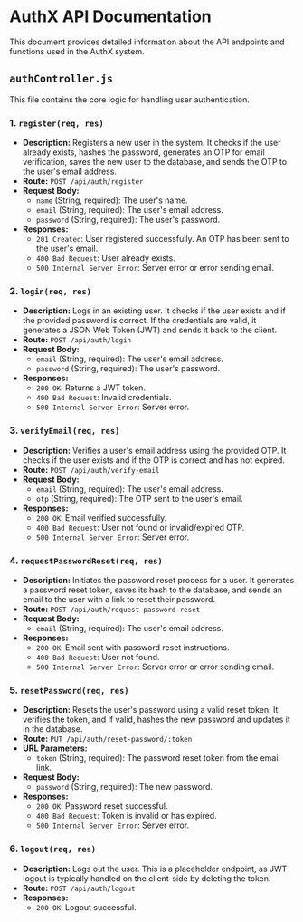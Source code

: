 
# AuthX API Documentation

This document provides detailed information about the API endpoints and functions used in the AuthX system.

## `authController.js`

This file contains the core logic for handling user authentication.

### 1. `register(req, res)`

-   **Description:** Registers a new user in the system. It checks if the user already exists, hashes the password, generates an OTP for email verification, saves the new user to the database, and sends the OTP to the user's email address.
-   **Route:** `POST /api/auth/register`
-   **Request Body:**
    -   `name` (String, required): The user's name.
    -   `email` (String, required): The user's email address.
    -   `password` (String, required): The user's password.
-   **Responses:**
    -   `201 Created`: User registered successfully. An OTP has been sent to the user's email.
    -   `400 Bad Request`: User already exists.
    -   `500 Internal Server Error`: Server error or error sending email.

### 2. `login(req, res)`

-   **Description:** Logs in an existing user. It checks if the user exists and if the provided password is correct. If the credentials are valid, it generates a JSON Web Token (JWT) and sends it back to the client.
-   **Route:** `POST /api/auth/login`
-   **Request Body:**
    -   `email` (String, required): The user's email address.
    -   `password` (String, required): The user's password.
-   **Responses:**
    -   `200 OK`: Returns a JWT token.
    -   `400 Bad Request`: Invalid credentials.
    -   `500 Internal Server Error`: Server error.

### 3. `verifyEmail(req, res)`

-   **Description:** Verifies a user's email address using the provided OTP. It checks if the user exists and if the OTP is correct and has not expired.
-   **Route:** `POST /api/auth/verify-email`
-   **Request Body:**
    -   `email` (String, required): The user's email address.
    -   `otp` (String, required): The OTP sent to the user's email.
-   **Responses:**
    -   `200 OK`: Email verified successfully.
    -   `400 Bad Request`: User not found or invalid/expired OTP.
    -   `500 Internal Server Error`: Server error.

### 4. `requestPasswordReset(req, res)`

-   **Description:** Initiates the password reset process for a user. It generates a password reset token, saves its hash to the database, and sends an email to the user with a link to reset their password.
-   **Route:** `POST /api/auth/request-password-reset`
-   **Request Body:**
    -   `email` (String, required): The user's email address.
-   **Responses:**
    -   `200 OK`: Email sent with password reset instructions.
    -   `400 Bad Request`: User not found.
    -   `500 Internal Server Error`: Server error or error sending email.

### 5. `resetPassword(req, res)`

-   **Description:** Resets the user's password using a valid reset token. It verifies the token, and if valid, hashes the new password and updates it in the database.
-   **Route:** `PUT /api/auth/reset-password/:token`
-   **URL Parameters:**
    -   `token` (String, required): The password reset token from the email link.
-   **Request Body:**
    -   `password` (String, required): The new password.
-   **Responses:**
    -   `200 OK`: Password reset successful.
    -   `400 Bad Request`: Token is invalid or has expired.
    -   `500 Internal Server Error`: Server error.

### 6. `logout(req, res)`

-   **Description:** Logs out the user. This is a placeholder endpoint, as JWT logout is typically handled on the client-side by deleting the token.
-   **Route:** `POST /api/auth/logout`
-   **Responses:**
    -   `200 OK`: Logout successful.
